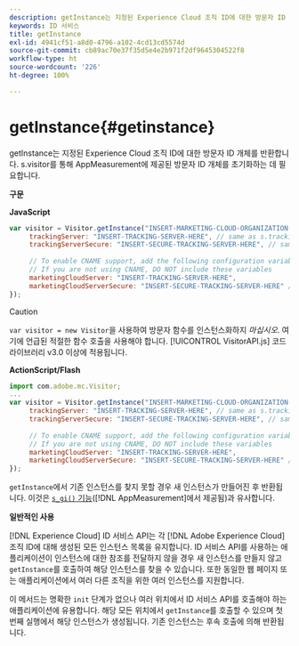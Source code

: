 ```yaml
---
description: getInstance는 지정된 Experience Cloud 조직 ID에 대한 방문자 ID 개체를 반환합니다. s.visitor를 통해 AppMeasurement에 제공된 방문자 ID 개체를 초기화하는 데 필요합니다.
keywords: ID 서비스
title: getInstance
exl-id: 4941cf51-a8d0-4796-a102-4cd13cd5574d
source-git-commit: cb89ac70e37f35d5e4e2b971f2df9645304522f8
workflow-type: ht
source-wordcount: '226'
ht-degree: 100%

---
```


# getInstance{#getinstance}

getInstance는 지정된 Experience Cloud 조직 ID에 대한 방문자 ID 개체를 반환합니다. s.visitor를 통해 AppMeasurement에 제공된 방문자 ID 개체를 초기화하는 데 필요합니다.

**구문**

**JavaScript**

```js
var visitor = Visitor.getInstance("INSERT-MARKETING-CLOUD-ORGANIZATION-ID-HERE", { 
     trackingServer: "INSERT-TRACKING-SERVER-HERE", // same as s.trackingServer 
     trackingServerSecure: "INSERT-SECURE-TRACKING-SERVER-HERE", // same as s.trackingServerSecure 
 
     // To enable CNAME support, add the following configuration variables 
     // If you are not using CNAME, DO NOT include these variables 
     marketingCloudServer: "INSERT-TRACKING-SERVER-HERE", 
     marketingCloudServerSecure: "INSERT-SECURE-TRACKING-SERVER-HERE" // same as s.trackingServerSecure 
});
```

>[!CAUTION]
>
>`var visitor = new Visitor`을 사용하여 방문자 함수를 인스턴스화하지 *마십시오*. 여기에 언급된 적절한 함수 호출을 사용해야 합니다. [!UICONTROL VisitorAPI.js] 코드 라이브러리 v3.0 이상에 적용됩니다.

**ActionScript/Flash**

```js
import com.adobe.mc.Visitor; 
... 
var visitor = Visitor.getInstance("INSERT-MARKETING-CLOUD-ORGANIZATION-ID-HERE", { 
     trackingServer: "INSERT-TRACKING-SERVER-HERE", // same as s.trackingServer 
     trackingServerSecure: "INSERT-SECURE-TRACKING-SERVER-HERE", // same as s.trackingServerSecure 
 
     // To enable CNAME support, add the following configuration variables 
     // If you are not using CNAME, DO NOT include these variables 
     marketingCloudServer: "INSERT-TRACKING-SERVER-HERE", 
     marketingCloudServerSecure: "INSERT-SECURE-TRACKING-SERVER-HERE" // same as s.trackingServerSecure 
});
```

`getInstance`에서 기존 인스턴스를 찾지 못할 경우 새 인스턴스가 만들어진 후 반환됩니다. 이것은 [ `s_gi()` 기능](https://experienceleague.adobe.com/docs/analytics/implementation/vars/functions/s-gi.html?lang=ko-KR)([!DNL AppMeasurement]에서 제공됨)과 유사합니다.

**일반적인 사용**

[!DNL Experience Cloud] ID 서비스 API는 각 [!DNL Adobe Experience Cloud] 조직 ID에 대해 생성된 모든 인스턴스 목록을 유지합니다. ID 서비스 API를 사용하는 애플리케이션이 인스턴스에 대한 참조를 전달하지 않을 경우 새 인스턴스를 만들지 않고 `getInstance`를 호출하여 해당 인스턴스를 찾을 수 있습니다. 또한 동일한 웹 페이지 또는 애플리케이션에서 여러 다른 조직을 위한 여러 인스턴스를 지원합니다.

이 메서드는 명확한 `init` 단계가 없으나 여러 위치에서 ID 서비스 API를 호출해야 하는 애플리케이션에 유용합니다. 해당 모든 위치에서 `getInstance`를 호출할 수 있으며 첫 번째 실행에서 해당 인스턴스가 생성됩니다. 기존 인스턴스는 후속 호출에 의해 반환됩니다.
